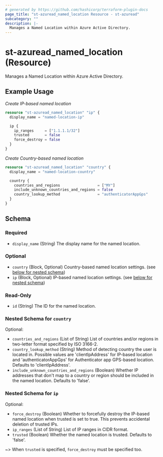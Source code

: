 ```yaml
---
# generated by https://github.com/hashicorp/terraform-plugin-docs
page_title: "st-azuread_named_location Resource - st-azuread"
subcategory: ""
description: |-
  Manages a Named Location within Azure Active Directory.
---
```


# st-azuread_named_location (Resource)

Manages a Named Location within Azure Active Directory.

## Example Usage

*Create IP-based named location*
```terraform
resource "st-azuread_named_location" "ip" {
  display_name = "named-location-ip"

  ip {
    ip_ranges     = ["1.1.1.1/32"]
    trusted       = false
    force_destroy = false
  }
}
```

*Create Country-based named location*
```terraform
resource "st-azuread_named_location" "country" {
  display_name = "named-location-country"

  country {
    countries_and_regions                 = ["MY"]
    include_unknown_countries_and_regions = false
    country_lookup_method                 = "authenticatorAppGps"
  }
}
```

<!-- schema generated by tfplugindocs -->
## Schema

### Required

- `display_name` (String) The display name for the named location.

### Optional

- `country` (Block, Optional) Country-based named location settings. (see [below for nested schema](#nestedblock--country))
- `ip` (Block, Optional) IP-based named location settings. (see [below for nested schema](#nestedblock--ip))

### Read-Only

- `id` (String) The ID for the named location.

<a id="nestedblock--country"></a>
### Nested Schema for `country`

Optional:

- `countries_and_regions` (List of String) List of countries and/or regions in two-letter format specified by ISO 3166-2.
- `country_lookup_method` (String) Method of detecting country the user is located in. Possible values are 'clientIpAddress' for IP-based location and 'authenticatorAppGps' for Authenticator app GPS-based location. Defaults to 'clientIpAddress'.
- `include_unknown_countries_and_regions` (Boolean) Whether IP addresses that don't map to a country or region should be included in the named location. Defaults to 'false'.


<a id="nestedblock--ip"></a>
### Nested Schema for `ip`

Optional:

- `force_destroy` (Boolean) Whether to forcefully destroy the IP-based named location when trusted is set to true. This prevents accidental deletion of trusted IPs.
- `ip_ranges` (List of String) List of IP ranges in CIDR format.
- `trusted` (Boolean) Whether the named location is trusted. Defaults to 'false'.

~> When `trusted` is specified, `force_destroy` must be specified too.
